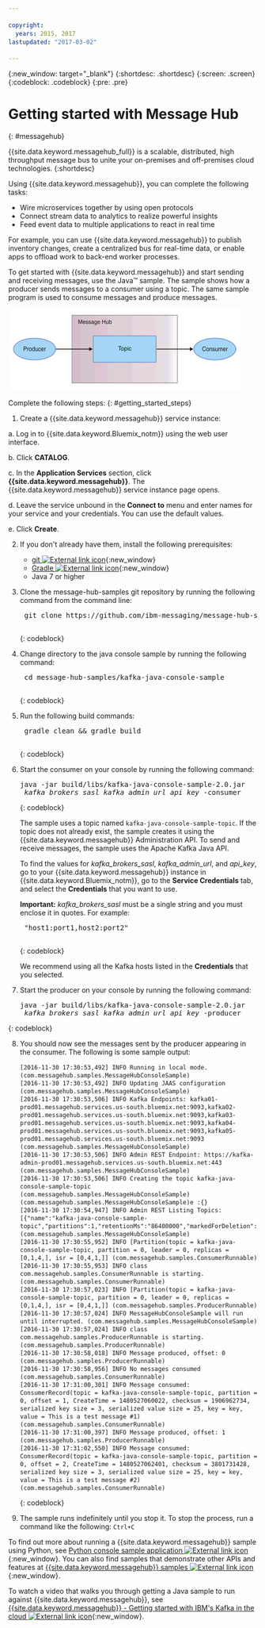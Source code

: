 ```yaml
---

copyright:
  years: 2015, 2017
lastupdated: "2017-03-02"

---
```


{:new_window: target="_blank"}
{:shortdesc: .shortdesc}
{:screen: .screen}
{:codeblock: .codeblock}
{:pre: .pre}

# Getting started with Message Hub
{: #messagehub}


{{site.data.keyword.messagehub_full}} is a scalable,
distributed, high throughput message bus to unite your on-premises and off-premises cloud
technologies.
{:shortdesc}

Using {{site.data.keyword.messagehub}}, you can
complete the following tasks:

* Wire microservices together by using open protocols
* Connect stream data to analytics to realize powerful insights
* Feed event data to multiple applications to react in real time

For example, you can use {{site.data.keyword.messagehub}} to
publish inventory changes, create a centralized bus for real-time data, or enable apps to offload
work to back-end worker processes.

To get started with {{site.data.keyword.messagehub}}
and start sending and receiving messages, use the Java™ sample. The sample shows how a producer sends
messages to a consumer using a topic. The same sample program is used to consume messages and
produce messages.

![Java sample overview diagram](getting_started_sample.gif "Overview diagram of Java sample showing the flow of messages.")


Complete the following steps:
{: #getting_started_steps}
 
1. Create a {{site.data.keyword.messagehub}} service instance:

  a. Log in to {{site.data.keyword.Bluemix_notm}} using the web user interface. 
  
  b. Click **CATALOG**.
  
  c. In the **Application Services** section, click **{{site.data.keyword.messagehub}}**. The {{site.data.keyword.messagehub}} service instance page opens.
  
  d. Leave the service unbound in the **Connect to** menu and enter names for your service and your credentials. You can use the default values.
  
  e. Click **Create**.

2. If you don't already have them, install the following prerequisites:

    * [git ![External link icon](../../icons/launch-glyph.svg "External link icon")](https://git-scm.com/){:new_window}
	* [Gradle ![External link icon](../../icons/launch-glyph.svg "External link icon")](https://gradle.org/){:new_window}
    * Java 7 or higher
 
3. Clone the message-hub-samples git repository by running the following command from the command line:

    <pre class="pre">
    git clone https://github.com/ibm-messaging/message-hub-samples.git
    </pre>
	{: codeblock}

4. Change directory to the java console sample by running the following command:

    <pre class="pre">
    cd message-hub-samples/kafka-java-console-sample
    </pre>
	{: codeblock}

5. Run the following build commands:

    <pre class="pre">
    gradle clean && gradle build
    </pre>
	{: codeblock}

6. Start the consumer on your console by running the following command:

    <pre class="pre">java -jar build/libs/kafka-java-console-sample-2.0.jar 
	<var class="keyword varname">kafka_brokers_sasl</var> <var class="keyword varname">kafka_admin_url</var> <var class="keyword varname">api_key</var> -consumer</pre>
    {: codeblock}
    
    The sample uses a topic named `kafka-java-console-sample-topic`. If the topic does
    not already exist, the sample creates it using the {{site.data.keyword.messagehub}} Administration API. To send and receive
    messages, the sample uses the Apache Kafka Java API.

    To find the values for *kafka_brokers_sasl*, *kafka_admin_url*,
    and *api_key*, go to your {{site.data.keyword.messagehub}} instance in {{site.data.keyword.Bluemix_notm}}, go to the **Service Credentials** tab, and select the **Credentials** that you want to use.
    
	**Important:** *kafka_brokers_sasl* must be a single string and you must enclose it in quotes. For example:

    <pre class="pre">
    "host1:port1,host2:port2"
    </pre>
	{: codeblock}

    We recommend using all the Kafka hosts listed in the **Credentials** that you selected.

7. Start the producer on your console by running the following command:
   
    <pre class="pre">java -jar build/libs/kafka-java-console-sample-2.0.jar 
	<var class="keyword varname">kafka_brokers_sasl</var> <var class="keyword varname">kafka_admin_url</var> <var class="keyword varname">api_key</var> -producer</pre>
 {: codeblock}
  
8. You should now see the messages sent by the producer appearing in the consumer. The following
is some sample output:

    ```
    [2016-11-30 17:30:53,492] INFO Running in local mode. (com.messagehub.samples.MessageHubConsoleSample)
    [2016-11-30 17:30:53,492] INFO Updating JAAS configuration (com.messagehub.samples.MessageHubConsoleSample)
    [2016-11-30 17:30:53,506] INFO Kafka Endpoints: kafka01-prod01.messagehub.services.us-south.bluemix.net:9093,kafka02-prod01.messagehub.services.us-south.bluemix.net:9093,kafka03-prod01.messagehub.services.us-south.bluemix.net:9093,kafka04-prod01.messagehub.services.us-south.bluemix.net:9093,kafka05-prod01.messagehub.services.us-south.bluemix.net:9093 (com.messagehub.samples.MessageHubConsoleSample)
    [2016-11-30 17:30:53,506] INFO Admin REST Endpoint: https://kafka-admin-prod01.messagehub.services.us-south.bluemix.net:443 (com.messagehub.samples.MessageHubConsoleSample)
    [2016-11-30 17:30:53,506] INFO Creating the topic kafka-java-console-sample-topic (com.messagehub.samples.MessageHubConsoleSample)
    (com.messagehub.samples.MessageHubConsoleSample)e :{}
    [2016-11-30 17:30:54,947] INFO Admin REST Listing Topics: [{"name":"kafka-java-console-sample-topic","partitions":1,"retentionMs":"86400000","markedForDeletion":false}] (com.messagehub.samples.MessageHubConsoleSample)
    [2016-11-30 17:30:55,952] INFO [Partition(topic = kafka-java-console-sample-topic, partition = 0, leader = 0, replicas = [0,1,4,], isr = [0,4,1,]] (com.messagehub.samples.ConsumerRunnable)
    [2016-11-30 17:30:55,953] INFO class com.messagehub.samples.ConsumerRunnable is starting. (com.messagehub.samples.ConsumerRunnable)
    [2016-11-30 17:30:57,023] INFO [Partition(topic = kafka-java-console-sample-topic, partition = 0, leader = 0, replicas = [0,1,4,], isr = [0,4,1,]] (com.messagehub.samples.ProducerRunnable)
    [2016-11-30 17:30:57,024] INFO MessageHubConsoleSample will run until interrupted. (com.messagehub.samples.MessageHubConsoleSample)
    [2016-11-30 17:30:57,024] INFO class com.messagehub.samples.ProducerRunnable is starting. (com.messagehub.samples.ProducerRunnable)
    [2016-11-30 17:30:58,018] INFO Message produced, offset: 0 (com.messagehub.samples.ProducerRunnable)
    [2016-11-30 17:30:58,956] INFO No messages consumed (com.messagehub.samples.ConsumerRunnable)
    [2016-11-30 17:31:00,301] INFO Message consumed: ConsumerRecord(topic = kafka-java-console-sample-topic, partition = 0, offset = 1, CreateTime = 1480527060022, checksum = 1906962734, serialized key size = 3, serialized value size = 25, key = key, value = This is a test message #1) (com.messagehub.samples.ConsumerRunnable)
    [2016-11-30 17:31:00,397] INFO Message produced, offset: 1 (com.messagehub.samples.ProducerRunnable)
    [2016-11-30 17:31:02,550] INFO Message consumed: ConsumerRecord(topic = kafka-java-console-sample-topic, partition = 0, offset = 2, CreateTime = 1480527062401, checksum = 3801731428, serialized key size = 3, serialized value size = 25, key = key, value = This is a test message #2) (com.messagehub.samples.ConsumerRunnable)
    ```
	{: codeblock}
	
9. The sample runs indefinitely until you stop it. To stop the process, run a command like the
following: ```Ctrl+C```


To find out more about running a {{site.data.keyword.messagehub}} sample using Python, see [Python console sample application ![External link icon](../../icons/launch-glyph.svg "External link icon")](https://developer.ibm.com/messaging/2017/02/09/new-message-hub-sample-python-console-application/){:new_window}. You can also find samples
that demonstrate other APIs and features at [{{site.data.keyword.messagehub}} samples ![External link icon](../../icons/launch-glyph.svg "External link icon")](https://github.com/ibm-messaging/message-hub-samples){:new_window}.

To watch a video that walks
you through getting a Java sample to run against {{site.data.keyword.messagehub}}, see [{{site.data.keyword.messagehub}} - Getting started with IBM's Kafka in the cloud ![External link icon](../../icons/launch-glyph.svg "External link icon")](https://www.youtube.com/watch?v=tt-bLtFzC_4){:new_window}.

